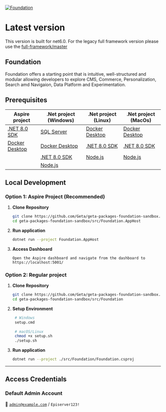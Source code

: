 <a href="https://github.com/episerver/Foundation"><img src="https://www.optimizely.com/globalassets/02.-global-images/navigation/optimizely_logo_navigation.svg" title="Foundation" alt="Foundation"></a>

# Latest version
  This version is built for net6.0.  For the legacy full framework version please use the [full-framework/master](https://github.com/episerver/Foundation/tree/full-framework/master)

## Foundation 

Foundation offers a starting point that is intuitive, well-structured and modular allowing developers to explore CMS, Commerce, Personalization, Search amd Navigaion, Data Platform and Experimentation.

## Prerequisites
| Aspire project                                                       | .Net project (Windows)                                                        | .Net project (Linux)                                                    | .Net project (MacOs) |
|----------------------------------------------------------------------|-------------------------------------------------------------------------------|-------------------------------------------------------------------------|----------------------|
| [.NET 8.0 SDK](https://dotnet.microsoft.com/en-us/download/dotnet/8.0) | [SQL Server](https://www.microsoft.com/en-us/sql-server/sql-server-downloads) | [Docker Desktop](https://docs.docker.com/desktop/setup/install/linux/)  | [Docker Desktop](https://docs.docker.com/desktop/setup/install/linux/)                     |
| [Docker Desktop](https://www.docker.com/products/docker-desktop)     | [Docker Desktop](https://www.docker.com/products/docker-desktop)              | [.NET 8.0 SDK](https://dotnet.microsoft.com/en-us/download/dotnet/8.0)  | [.NET 8.0 SDK](https://dotnet.microsoft.com/en-us/download/dotnet/8.0)                      |
|                                                                      | [.NET 8.0 SDK](https://dotnet.microsoft.com/en-us/download/dotnet/8.0)        | [Node.js](https://nodejs.org/en/download/)                              | [Node.js](https://nodejs.org/en/download/)                     |
|                                                                      | [Node.js](https://nodejs.org/en/download/)                                    |                                                                         |                      |

## Local Development
### Option 1: Aspire Project (Recommended)
1. **Clone Repository**
   ```bash
   git clone https://github.com/Geta/geta-packages-foundation-sandbox.git
   cd geta-packages-foundation-sandbox/src/Foundation.AppHost
2. **Run application**
   ```bash
   dotnet run --project Foundation.AppHost
3. **Access Dashboard**
   ```
   Open the Aspire dashboard and navigate from the dashboard to https://localhost:5001/

### Option 2: Regular project
1. **Clone Repository**
   ```bash
   git clone https://github.com/Geta/geta-packages-foundation-sandbox.git
   cd geta-packages-foundation-sandbox/src/Foundation
2. **Setup Environment**
   ```bash
    # Windows
    setup.cmd
    
    # macOS/Linux
    chmod +x setup.sh
    ./setup.sh
3. **Run application**
   ```bash
   dotnet run --project ./src/Foundation/Foundation.csproj
---

## Access Credentials
### Default Admin Account
🔑 <code>admin@example.com</code> / <code>Episerver123!</code>


